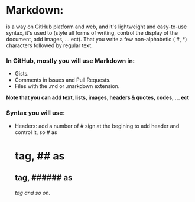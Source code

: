 # Markdown: 
is a way on GitHub platform and web, and it's lightweight and easy-to-use syntax, it's used to (style all forms of writing, control the display of the document, add images, ... ect). That you write a few non-alphabetic ( #, *) characters followed by regular text.
### In GitHub, mostly you will use Markdown in:
- Gists.
- Comments in Issues and Pull Requests.
- Files with the .md or .markdown extension.

**Note that you can add text, lists, images, headers & quotes, codes, ... ect**
###  Syntax you will use:
- Headers: add a number of # sign at the begining to add header and control it, so # as <h1> tag, ## as <h2> tag, ###### as <h6> tag and so on.
 
